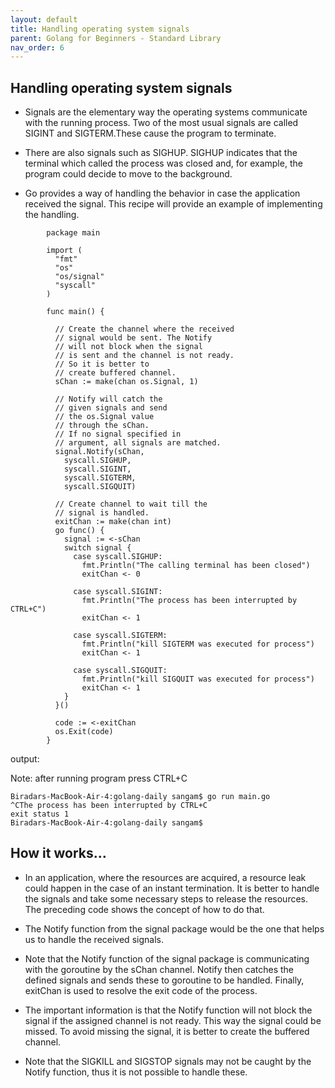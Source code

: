 ```yaml
---
layout: default
title: Handling operating system signals
parent: Golang for Beginners - Standard Library
nav_order: 6
---
```


## Handling operating system signals

- Signals are the elementary way the operating systems communicate with the running process. Two of the most usual signals are called SIGINT and SIGTERM.These cause the program to terminate.

- There are also signals such as SIGHUP. SIGHUP indicates that the terminal which called the process was closed and, for example, the program could decide to move to the background.

- Go provides a way of handling the behavior in case the application received the signal. This recipe will provide an example of implementing the handling.

```
        package main

        import (
          "fmt"
          "os"
          "os/signal"
          "syscall"
        )

        func main() {

          // Create the channel where the received
          // signal would be sent. The Notify
          // will not block when the signal
          // is sent and the channel is not ready.
          // So it is better to
          // create buffered channel.
          sChan := make(chan os.Signal, 1)

          // Notify will catch the
          // given signals and send
          // the os.Signal value
          // through the sChan.
          // If no signal specified in 
          // argument, all signals are matched.
          signal.Notify(sChan,
            syscall.SIGHUP,
            syscall.SIGINT,
            syscall.SIGTERM,
            syscall.SIGQUIT)

          // Create channel to wait till the
          // signal is handled.
          exitChan := make(chan int)
          go func() {
            signal := <-sChan
            switch signal {
              case syscall.SIGHUP:
                fmt.Println("The calling terminal has been closed")
                exitChan <- 0

              case syscall.SIGINT:
                fmt.Println("The process has been interrupted by CTRL+C")
                exitChan <- 1

              case syscall.SIGTERM:
                fmt.Println("kill SIGTERM was executed for process")
                exitChan <- 1

              case syscall.SIGQUIT:
                fmt.Println("kill SIGQUIT was executed for process")
                exitChan <- 1
            }
          }()

          code := <-exitChan
          os.Exit(code)
        }
 ```
 output:
 
 Note: after running program press CTRL+C
 
 ```
 Biradars-MacBook-Air-4:golang-daily sangam$ go run main.go
^CThe process has been interrupted by CTRL+C
exit status 1
Biradars-MacBook-Air-4:golang-daily sangam$ 
 
 ```
 
 
 ## How it works…

- In an application, where the resources are acquired, a resource leak could happen in the case of an instant termination. It is better to handle the signals and take some necessary steps to release the resources. The preceding code shows the concept of how to do that.

- The Notify function from the signal package would be the one that helps us to handle the received signals.

- Note that the Notify function of the signal package is communicating with the goroutine by the sChan channel. Notify then catches the defined signals and sends these to goroutine to be handled. Finally, exitChan is used to resolve the exit code of the process.

- The important information is that the Notify function will not block the signal if the assigned channel is not ready. This way the signal could be missed. To avoid missing the signal, it is better to create the buffered channel.

- Note that the SIGKILL and SIGSTOP signals may not be caught by the Notify function, thus it is not possible to handle these.

